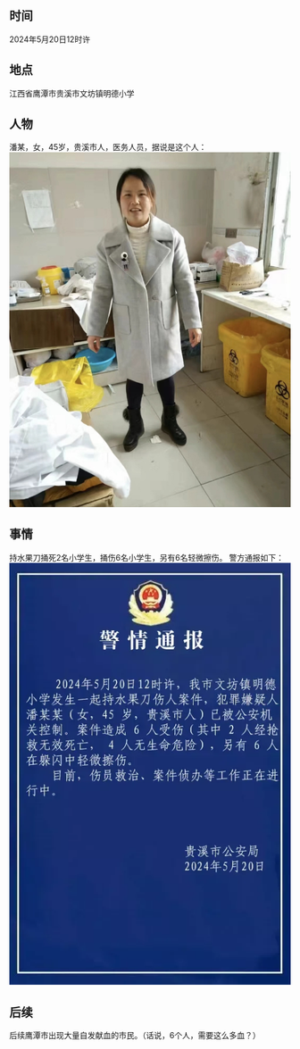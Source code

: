 ## 时间
2024年5月20日12时许

## 地点
江西省鹰潭市贵溪市文坊镇明德小学

## 人物
潘某，女，45岁，贵溪市人，医务人员，据说是这个人：
![肇事者](../2024/pic/panmou.HEIF)

## 事情
持水果刀捅死2名小学生，捅伤6名小学生，另有6名轻微擦伤。
警方通报如下：
![通报](../2024/pic/guixitongbao.webp)

## 后续
后续鹰潭市出现大量自发献血的市民。（话说，6个人，需要这么多血？）
